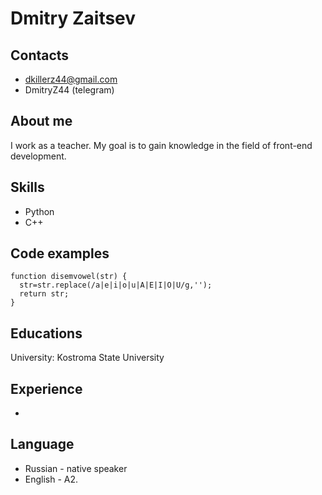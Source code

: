 # Dmitry Zaitsev
 
## Contacts
* dkillerz44@gmail.com
* DmitryZ44 (telegram)
## About me
I work as a teacher. My goal is to gain knowledge in the field of front-end development.
## Skills
* Python
* C++
## Code examples
```
function disemvowel(str) {
  str=str.replace(/a|e|i|o|u|A|E|I|O|U/g,'');
  return str;
}
```
## Educations
University: Kostroma State University
## Experience
*
## Language
* Russian - native speaker
* English - A2.
